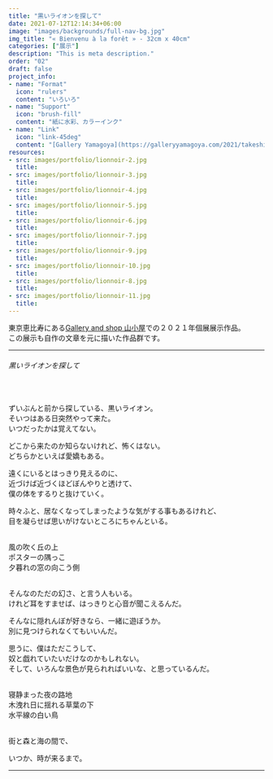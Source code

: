 ```yaml
---
title: "黒いライオンを探して"
date: 2021-07-12T12:14:34+06:00
image: "images/backgrounds/full-nav-bg.jpg"
img_title: "« Bienvenu à la forêt » - 32cm x 40cm"
categories: ["展示"]
description: "This is meta description."
order: "02"
draft: false
project_info:
- name: "Format"
  icon: "rulers"
  content: "いろいろ"
- name: "Support"
  icon: "brush-fill"
  content: "紙に水彩、カラーインク"
- name: "Link"
  icon: "link-45deg"
  content: "[Gallery Yamagoya](https://galleryyamagoya.com/2021/takeshi-jonoo-exhibition/)"
resources:
- src: images/portfolio/lionnoir-2.jpg
  title:
- src: images/portfolio/lionnoir-3.jpg
  title:
- src: images/portfolio/lionnoir-4.jpg
  title:
- src: images/portfolio/lionnoir-5.jpg
  title:
- src: images/portfolio/lionnoir-6.jpg
  title:
- src: images/portfolio/lionnoir-7.jpg
  title:
- src: images/portfolio/lionnoir-9.jpg
  title:
- src: images/portfolio/lionnoir-10.jpg
  title:
- src: images/portfolio/lionnoir-8.jpg
  title:
- src: images/portfolio/lionnoir-11.jpg
  title:
---
```


東京恵比寿にある[Gallery and shop 山小屋](https://galleryyamagoya.com)での２０２１年個展展示作品。  
この展示も自作の文章を元に描いた作品群です。

---

###### 黒いライオンを探して
<br/>

ずいぶんと前から探している、黒いライオン。  
そいつはある日突然やって来た。  
いつだったかは覚えてない。  

どこから来たのか知らないけれど、怖くはない。  
どちらかといえば愛嬌もある。  

遠くにいるとはっきり見えるのに、  
近づけば近づくほどぼんやりと透けて、  
僕の体をするりと抜けていく。  

時々ふと、居なくなってしまったような気がする事もあるけれど、  
目を凝らせば思いがけないところにちゃんといる。  
<br/>

風の吹く丘の上  
ポスターの隅っこ  
夕暮れの窓の向こう側  
<br/>

そんなのただの幻さ、と言う人もいる。  
けれど耳をすませば、はっきりと心音が聞こえるんだ。  

そんなに隠れんぼが好きなら、一緒に遊ぼうか。  
別に見つけられなくてもいいんだ。  

思うに、僕はただこうして、  
奴と戯れていたいだけなのかもしれない。  
そして、いろんな景色が見られればいいな、と思っているんだ。  
<br/>

寝静まった夜の路地  
木洩れ日に揺れる草葉の下  
水平線の白い鳥  
<br/>

街と森と海の間で、  

いつか、時が来るまで。  

---
